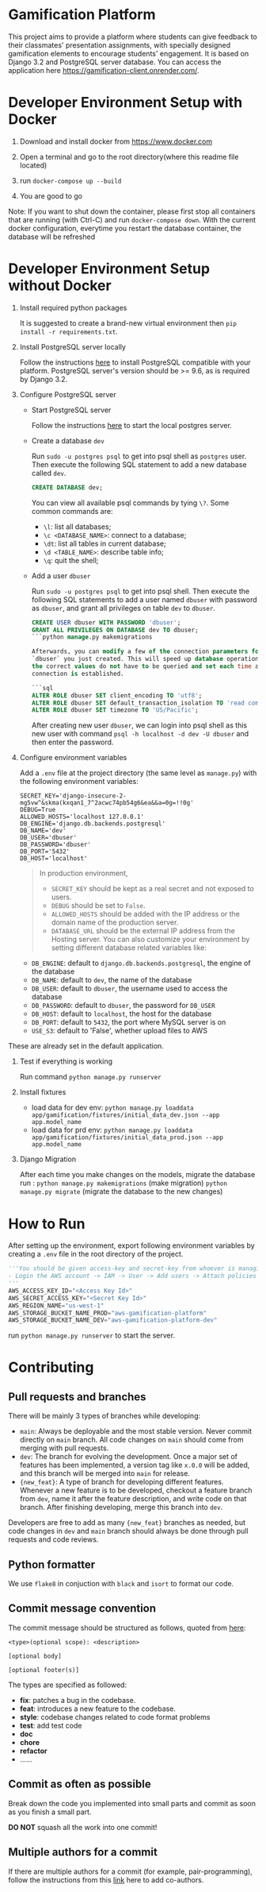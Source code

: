 # Gamification Platform

This project aims to provide a platform where students can give feedback to
their classmates' presentation assignments, with specially designed gamification
elements to encourage students' engagement. It is based on Django 3.2 and
PostgreSQL server database.
You can access the application here https://gamification-client.onrender.com/.

# Developer Environment Setup with Docker

1. Download and install docker from https://www.docker.com

2. Open a terminal and go to the root directory(where this readme file located)

3. run `docker-compose up --build`

4. You are good to go

Note: If you want to shut down the container, please first stop all containers that are running (with Ctrl-C) and run `docker-compose down`. With the current docker configuration, everytime you restart the database container, the database will be refreshed

# Developer Environment Setup without Docker

1. Install required python packages

   It is suggested to create a brand-new virtual environment then `pip install -r requirements.txt`.

2. Install PostgreSQL server locally

   Follow the instructions [here](https://www.postgresql.org/download/) to
   install PostgreSQL compatible with your platform. PostgreSQL server's
   version should be >= 9.6, as is required by Django 3.2.

3. Configure PostgreSQL server

   - Start PostgreSQL server

     Follow the instructions [here](https://tableplus.com/blog/2018/10/how-to-start-stop-restart-postgresql-server.html)
     to start the local postgres server.

   - Create a database `dev`

     Run `sudo -u postgres psql` to get into psql shell as `postgres` user.
     Then execute the following SQL statement to add a new database called `dev`.

     ```sql
     CREATE DATABASE dev;
     ```

     You can view all available psql commands by tying `\?`. Some common commands are:

     - `\l`: list all databases;
     - `\c <DATABASE_NAME>`: connect to a database;
     - `\dt`: list all tables in current database;
     - `\d <TABLE_NAME>`: describe table info;
     - `\q`: quit the shell;

   - Add a user `dbuser`

     Run `sudo -u postgres psql` to get into psql shell. Then execute the
     following SQL statements to add a user named `dbuser` with password as
     `dbuser`, and grant all privileges on table `dev` to `dbuser`.

     ````sql
     CREATE USER dbuser WITH PASSWORD 'dbuser';
     GRANT ALL PRIVILEGES ON DATABASE dev TO dbuser;
     ```python manage.py makemigrations

     Afterwards, you can modify a few of the connection parameters for the
     `dbuser` you just created. This will speed up database operations so that
     the correct values do not have to be queried and set each time a
     connection is established.

     ```sql
     ALTER ROLE dbuser SET client_encoding TO 'utf8';
     ALTER ROLE dbuser SET default_transaction_isolation TO 'read committed';
     ALTER ROLE dbuser SET timezone TO 'US/Pacific';
     ````

     After creating new user `dbuser`, we can login into psql shell as this
     new user with command `psql -h localhost -d dev -U dbuser` and then enter
     the password.

4. Configure environment variables

   Add a `.env` file at the project directory (the same level as `manage.py`)
   with the following environment variables:

   ```
   SECRET_KEY='django-insecure-2-mg5vw^&skma(kxqan1_7^2acwc74pb54g6&ea&&a=0g=!!0g'
   DEBUG=True
   ALLOWED_HOSTS='localhost 127.0.0.1'
   DB_ENGINE='django.db.backends.postgresql'
   DB_NAME='dev'
   DB_USER='dbuser'
   DB_PASSWORD='dbuser'
   DB_PORT='5432'
   DB_HOST='localhost'
   ```

   > In production environment,
   >
   > - `SECRET_KEY` should be kept as a real secret and not exposed to users.
   > - `DEBUG` should be set to `False`.
   > - `ALLOWED_HOSTS` should be added with the IP address or the domain name
   >   of the production server.
   > - `DATABASE_URL` should be the external IP address from the Hosting server.
   You can also customize your environment by setting different database related
   variables like:

   - `DB_ENGINE`: default to `django.db.backends.postgresql`, the engine of the database
   - `DB_NAME`: default to `dev`, the name of the database
   - `DB_USER`: default to `dbuser`, the username used to access the database
   - `DB_PASSWORD`: default to `dbuser`, the password for `DB_USER`
   - `DB_HOST`: default to `localhost`, the host for the database
   - `DB_PORT`: default to `5432`, the port where MySQL server is on
   - `USE_S3`: default to 'False', whether upload files to AWS


These are already set in the default application.

1. Test if everything is working

   Run command `python manage.py runserver`

2. Install fixtures

   - load data for dev env: `python manage.py loaddata app/gamification/fixtures/initial_data_dev.json --app app.model_name`
   - load data for prd env: `python manage.py loaddata app/gamification/fixtures/initial_data_prod.json --app app.model_name`

3. Django Migration

   After each time you make changes on the models, migrate the database run : `python manage.py makemigrations` (make migration) `python manage.py migrate` (migrate the database to the new changes)

# How to Run

After setting up the environment, export following environment variables by creating a `.env` file in the root directory of the project.

```python
'''You should be given access-key and secret-key from whoever is managing the aws account for the gamification. If you want to create a new developer role to access it, follow those steps:`
- Login the AWS account -> IAM -> User -> Add users -> Attach policies directly/Copy permissions -> click your username -> Security credentials -> Create access key
'''
AWS_ACCESS_KEY_ID="<Access Key Id>"
AWS_SECRET_ACCESS_KEY="<Secret Key Id>"
AWS_REGION_NAME="us-west-1"
AWS_STORAGE_BUCKET_NAME_PROD="aws-gamification-platform"
AWS_STORAGE_BUCKET_NAME_DEV="aws-gamification-platform-dev"
```

run `python manage.py runserver` to start the server.

# Contributing

## Pull requests and branches

There will be mainly 3 types of branches while developing:

- `main`: Always be deployable and the most stable version. Never commit directly
  on `main` branch. All code changes on `main` should come from merging
  with pull requests.
- `dev`: The branch for evolving the development. Once a major set of features
  has been implemented, a version tag like `x.0.0` will be added, and this
  branch will be merged into `main` for release.
- `{new_feat}`: A type of branch for developing different features. Whenever a
  new feature is to be developed, checkout a feature branch from `dev`,
  name it after the feature description, and write code on that branch.
  After finishing developing, merge this branch into `dev`.

Developers are free to add as many `{new_feat}` branches as needed, but code
changes in `dev` and `main` branch should always be done through pull requests
and code reviews.

## Python formatter

We use `flake8` in conjuction with `black` and `isort` to format our code.

## Commit message convention

The commit message should be structured as follows, quoted from [here](https://www.conventionalcommits.org/en/v1.0.0/):

```
<type>(optional scope): <description>

[optional body]

[optional footer(s)]
```

The types are specified as followed:

- **fix**: patches a bug in the codebase.
- **feat**: introduces a new feature to the codebase.
- **style**: codebase changes related to code format problems
- **test**: add test code
- **doc**
- **chore**
- **refactor**
- ......

## Commit as often as possible

Break down the code you implemented into small parts and commit as soon as you
finish a small part.

**DO NOT** squash all the work into one commit!

## Multiple authors for a commit

If there are multiple authors for a commit (for example, pair-programming), follow the instructions from this
[link](https://docs.github.com/en/pull-requests/committing-changes-to-your-project/creating-and-editing-commits/creating-a-commit-with-multiple-authors#creating-co-authored-commits-on-the-command-line)
here to add co-authors.
